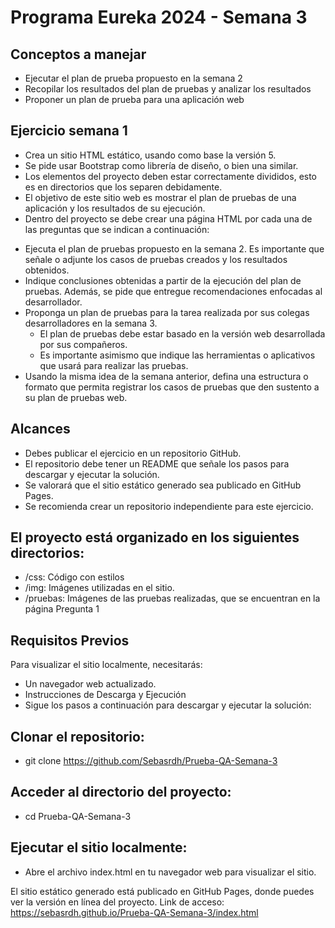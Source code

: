 # Programa Eureka 2024 - Semana 3

## Conceptos a manejar
-	Ejecutar el plan de prueba propuesto en la semana 2
-	Recopilar los resultados del plan de pruebas y analizar los resultados
-	Proponer un plan de prueba para una aplicación web


## Ejercicio semana 1
-	Crea un sitio HTML estático, usando como base la versión 5.
-	Se pide usar Bootstrap como librería de diseño, o bien una similar.
-	Los elementos del proyecto deben estar correctamente divididos, esto es en directorios que los separen debidamente. 
-	El objetivo de este sitio web es mostrar el plan de pruebas de una aplicación y los resultados de su ejecución.
-	Dentro del proyecto se debe crear una página HTML por cada una de las preguntas que se indican a continuación:
*	Ejecuta el plan de pruebas propuesto en la semana 2. Es importante que señale o adjunte los casos de pruebas creados y los resultados obtenidos.
*	Indique conclusiones obtenidas a partir de la ejecución del plan de pruebas. Además, se pide que entregue recomendaciones enfocadas al desarrollador.
*	Proponga un plan de pruebas para la tarea realizada por sus colegas desarrolladores en la semana 3.
    *	El plan de pruebas debe estar basado en la versión web desarrollada por sus compañeros. 
    *  	Es importante asimismo que indique las herramientas o aplicativos que usará para realizar las pruebas.
*	Usando la misma idea de la semana anterior, defina una estructura o formato que permita registrar los casos de pruebas que den sustento a su plan de pruebas web.


## Alcances
-	Debes publicar el ejercicio en un repositorio GitHub.
-	El repositorio debe tener un README que señale los pasos para descargar y ejecutar la solución.
-	Se valorará que el sitio estático generado sea publicado en GitHub Pages.
-	Se recomienda crear un repositorio independiente para este ejercicio.



## El proyecto está organizado en los siguientes directorios:

- /css: Código con estilos
- /img: Imágenes utilizadas en el sitio.
- /pruebas: Imágenes de las pruebas realizadas, que se encuentran en la página Pregunta 1

## Requisitos Previos
Para visualizar el sitio localmente, necesitarás:
- Un navegador web actualizado.
- Instrucciones de Descarga y Ejecución
- Sigue los pasos a continuación para descargar y ejecutar la solución:

## Clonar el repositorio:
- git clone https://github.com/Sebasrdh/Prueba-QA-Semana-3

## Acceder al directorio del proyecto:
- cd Prueba-QA-Semana-3

## Ejecutar el sitio localmente:
- Abre el archivo index.html en tu navegador web para visualizar el sitio.

El sitio estático generado está publicado en GitHub Pages, donde puedes ver la versión en línea del proyecto. 
Link de acceso: https://sebasrdh.github.io/Prueba-QA-Semana-3/index.html
